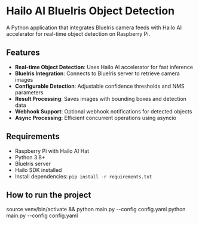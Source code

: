 # Hailo AI BlueIris Object Detection

A Python application that integrates BlueIris camera feeds with Hailo AI accelerator for real-time object detection on Raspberry Pi.

## Features

- **Real-time Object Detection**: Uses Hailo AI accelerator for fast inference
- **BlueIris Integration**: Connects to BlueIris server to retrieve camera images
- **Configurable Detection**: Adjustable confidence thresholds and NMS parameters
- **Result Processing**: Saves images with bounding boxes and detection data
- **Webhook Support**: Optional webhook notifications for detected objects
- **Async Processing**: Efficient concurrent operations using asyncio

## Requirements

- Raspberry Pi with Hailo AI Hat
- Python 3.8+
- BlueIris server
- Hailo SDK installed
- Install dependencies: `pip install -r requirements.txt`

## How to run the project
source venv/bin/activate && python main.py --config config.yaml
python main.py --config config.yaml